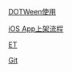 [DOTWeen使用](https://blog.csdn.net/quanfa206/article/details/79180535)

[iOS App上架流程](https://www.jianshu.com/p/b1b77d804254)

[ET](https://github.com/egametang/ET)

[Git](https://www.cnblogs.com/smuxiaolei/p/7484678.html)
